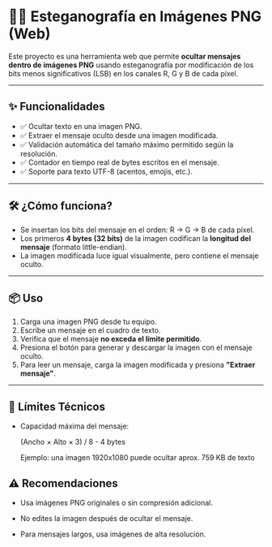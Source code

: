 # 🕵️‍♂️ Esteganografía en Imágenes PNG (Web)

Este proyecto es una herramienta web que permite **ocultar mensajes dentro de imágenes PNG** usando esteganografía por modificación de los bits menos significativos (LSB) en los canales R, G y B de cada píxel.

---

## ✨ Funcionalidades

- ✅ Ocultar texto en una imagen PNG.
- ✅ Extraer el mensaje oculto desde una imagen modificada.
- ✅ Validación automática del tamaño máximo permitido según la resolución.
- ✅ Contador en tiempo real de bytes escritos en el mensaje.
- ✅ Soporte para texto UTF-8 (acentos, emojis, etc.).

---

## 🛠️ ¿Cómo funciona?

- Se insertan los bits del mensaje en el orden: R → G → B de cada píxel.
- Los primeros **4 bytes (32 bits)** de la imagen codifican la **longitud del mensaje** (formato little-endian).
- La imagen modificada luce igual visualmente, pero contiene el mensaje oculto.

---

## 📦 Uso

1. Carga una imagen PNG desde tu equipo.
2. Escribe un mensaje en el cuadro de texto.
3. Verifica que el mensaje **no exceda el límite permitido**.
4. Presiona el botón para generar y descargar la imagen con el mensaje oculto.
5. Para leer un mensaje, carga la imagen modificada y presiona **"Extraer mensaje"**.

---

## 📏 Límites Técnicos

- Capacidad máxima del mensaje:
  
  (Ancho × Alto × 3) / 8 - 4 bytes
  
  Ejemplo: una imagen 1920x1080 puede ocultar aprox. 759 KB de texto

## ⚠️ Recomendaciones
- Usa imágenes PNG originales o sin compresión adicional.

- No edites la imagen después de ocultar el mensaje.

- Para mensajes largos, usa imágenes de alta resolución.